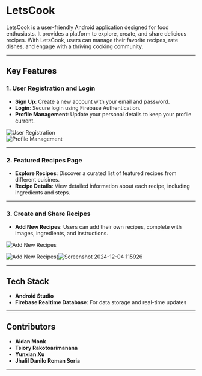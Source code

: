# **LetsCook**  

LetsCook is a user-friendly Android application designed for food enthusiasts. It provides a platform to explore, create, and share delicious recipes. With LetsCook, users can manage their favorite recipes, rate dishes, and engage with a thriving cooking community.

---

## **Key Features**  

### 1. **User Registration and Login**  
- **Sign Up**: Create a new account with your email and password.  
- **Login**: Secure login using Firebase Authentication.  
- **Profile Management**: Update your personal details to keep your profile current.  

![User Registration](https://github.com/user-attachments/assets/8c8da776-1a3d-43ab-a62b-542ce3a7c772)  
![Profile Management](https://github.com/user-attachments/assets/34b71551-251d-4baa-90b8-83b5ad41f356)  

---

### 2. **Featured Recipes Page**  
- **Explore Recipes**: Discover a curated list of featured recipes from different cuisines.  
- **Recipe Details**: View detailed information about each recipe, including ingredients and steps.  

---

### 3. **Create and Share Recipes**  
- **Add New Recipes**: Users can add their own recipes, complete with images, ingredients, and instructions.  

![Add New Recipes](https://github.com/user-attachments/assets/d06d4113-89e4-4edd-af54-57d2eb293c3b)  

![Add New Recipes](https://github.com/user-attachments/assets/da68c113-37e0-474c-9943-22a0ab8a7a0d)(![Screenshot 2024-12-04 115926](https://github.com/user-attachments/assets/f03f8e6f-0c97-4b0b-9e9c-a18e199372bb)

---

## **Tech Stack**  
- **Android Studio**  
- **Firebase Realtime Database**: For data storage and real-time updates  

---

## **Contributors**  
- **Aidan Monk**  
- **Tsiory Rakotoarimanana**  
- **Yunxian Xu**  
- **Jhalil Danilo Roman Soria**  

---

